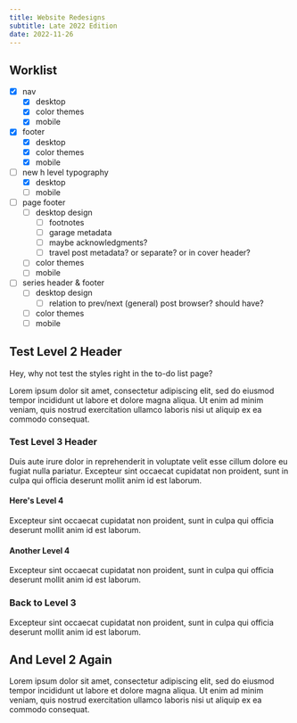 ```yaml
---
title: Website Redesigns
subtitle: Late 2022 Edition
date: 2022-11-26
---
```


## Worklist

- [x] nav
    - [x] desktop
    - [x] color themes
    - [x] mobile
- [x] footer
    - [x] desktop
    - [x] color themes
    - [x] mobile
- [ ] new h level typography
    - [x] desktop
    - [ ] mobile
- [ ] page footer
    - [ ] desktop design
        - [ ] footnotes
        - [ ] garage metadata
        - [ ] maybe acknowledgments?
        - [ ] travel post metadata? or separate? or in cover header?
    - [ ] color themes
    - [ ] mobile
- [ ] series header & footer
    - [ ] desktop design
        - [ ] relation to prev/next (general) post browser? should have?
    - [ ] color themes
    - [ ] mobile

## Test Level 2 Header

Hey, why not test the styles right in the to-do list page?

Lorem ipsum dolor sit amet, consectetur adipiscing elit, sed do eiusmod tempor incididunt ut labore et dolore magna aliqua. Ut enim ad minim veniam, quis nostrud exercitation ullamco laboris nisi ut aliquip ex ea commodo consequat.

### Test Level 3 Header

Duis aute irure dolor in reprehenderit in voluptate velit esse cillum dolore eu fugiat nulla pariatur. Excepteur sint occaecat cupidatat non proident, sunt in culpa qui officia deserunt mollit anim id est laborum.

#### Here's Level 4

Excepteur sint occaecat cupidatat non proident, sunt in culpa qui officia deserunt mollit anim id est laborum.

#### Another Level 4

Excepteur sint occaecat cupidatat non proident, sunt in culpa qui officia deserunt mollit anim id est laborum.

### Back to Level 3

Excepteur sint occaecat cupidatat non proident, sunt in culpa qui officia deserunt mollit anim id est laborum.

## And Level 2 Again

Lorem ipsum dolor sit amet, consectetur adipiscing elit, sed do eiusmod tempor incididunt ut labore et dolore magna aliqua. Ut enim ad minim veniam, quis nostrud exercitation ullamco laboris nisi ut aliquip ex ea commodo consequat.
